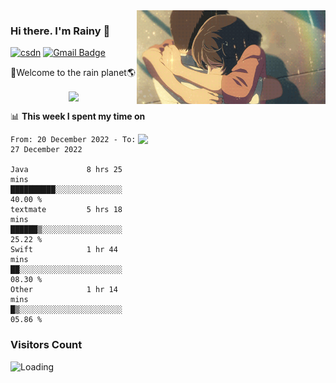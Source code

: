 <img  align='right' height="150" src="https://github.com/LikeRainDay/LikeRainDay/blob/master/pic/img_rain_1.gif?raw=true">



### Hi there. I'm Rainy :lemon:

[![csdn](https://img.shields.io/badge/-csdn-c14438?style=flat-square&logo=c&logoColor=white)](https://blog.csdn.net/qq_15807167)
[![Gmail Badge](https://img.shields.io/badge/-gmail-c14438?style=flat-square&logo=Gmail&logoColor=white&link=mailto:houshuai0816@gmail.com)](mailto:houshuai0816@gmail.com)

🚀Welcome to the rain planet🌎

<center>
<img align='center'  src="https://source.unsplash.com/random/1200x600">
</center>

📊 **This week I spent my time on**

<img align='right'   width="300" src="https://github-readme-stats.vercel.app/api?username=LikeRainDay&show_icons=true&title_color=fff&icon_color=79ff97&text_color=9f9f9f&bg_color=151515&count_private=true">

<!--START_SECTION:waka-->

```text
From: 20 December 2022 - To: 27 December 2022

Java             8 hrs 25 mins   ██████████░░░░░░░░░░░░░░░   40.00 %
textmate         5 hrs 18 mins   ██████▒░░░░░░░░░░░░░░░░░░   25.22 %
Swift            1 hr 44 mins    ██░░░░░░░░░░░░░░░░░░░░░░░   08.30 %
Other            1 hr 14 mins    █▒░░░░░░░░░░░░░░░░░░░░░░░   05.86 %
```

<!--END_SECTION:waka-->

### Visitors Count
<img align="left" src = "https://profile-counter.glitch.me/LikeRainDay/count.svg" alt ="Loading">
